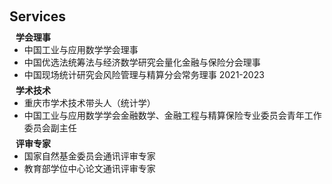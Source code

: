 <h1 id="services"></h1>

<h2 style="margin: 60px 0px 10px;">Services</h2>

<h4 style="margin:0 10px 0;">学会理事</h4>

<ul style="margin:0 0 5px;">
  <li><autocolor>中国工业与应用数学学会理事</autocolor></li>
  <li><autocolor>中国优选法统筹法与经济数学研究会量化金融与保险分会理事</autocolor></li>
  <li><autocolor>中国现场统计研究会风险管理与精算分会常务理事 2021-2023</autocolor></li>
</ul>

<h4 style="margin:0 10px 0;">学术技术</h4>

<ul style="margin:0 0 5px;">
  <li><autocolor>重庆市学术技术带头人（统计学）</autocolor></li>
  <li><autocolor>中国工业与应用数学学会金融数学、金融工程与精算保险专业委员会青年工作委员会副主任</autocolor></li>
</ul>

<h4 style="margin:0 10px 0;">评审专家</h4>

<ul style="margin:0 0 5px;">
  <li><autocolor>国家自然基金委员会通讯评审专家</autocolor></li>
  <li><autocolor>教育部学位中心论文通讯评审专家</autocolor></li>
</ul>
